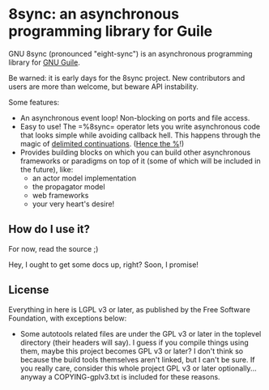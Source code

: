 8sync: an asynchronous programming library for Guile
====================================================

GNU 8sync (pronounced "eight-sync") is an asynchronous programming
library for [GNU Guile](https://www.gnu.org/software/guile/).

Be warned: it is early days for the 8sync project.  New contributors
and users are more than welcome, but beware API instability.

Some features:
 - An asynchronous event loop!  Non-blocking on ports and file access.
 - Easy to use!  The =%8sync= operator lets you write
   asynchronous code that looks simple while avoiding callback hell.
   This happens through the magic of
   [delimited continuations](https://www.gnu.org/software/guile/manual/html_node/Prompts.html).
   ([Hence the %](https://www.gnu.org/software/guile/manual/html_node/Shift-and-Reset.html#Shift-and-Reset)!)
 - Provides building blocks on which you can build other asynchronous
   frameworks or paradigms on top of it (some of which will be
   included in the future), like:
   - an actor model implementation
   - the propagator model
   - web frameworks
   - your very heart's desire!

How do I use it?
----------------

For now, read the source ;)

Hey, I ought to get some docs up, right?  Soon, I promise!


License
-------

Everything in here is LGPL v3 or later, as published by the Free
Software Foundation, with exceptions below:

 - Some autotools related files are under the GPL v3 or later in the
   toplevel directory (their headers will say).  I guess if you
   compile things using them, maybe this project becomes GPL v3 or
   later?  I don't think so because the build tools themselves aren't
   linked, but I can't be sure.  If you really care, consider this
   whole project GPL v3 or later optionally... anyway a
   COPYING-gplv3.txt is included for these reasons.
